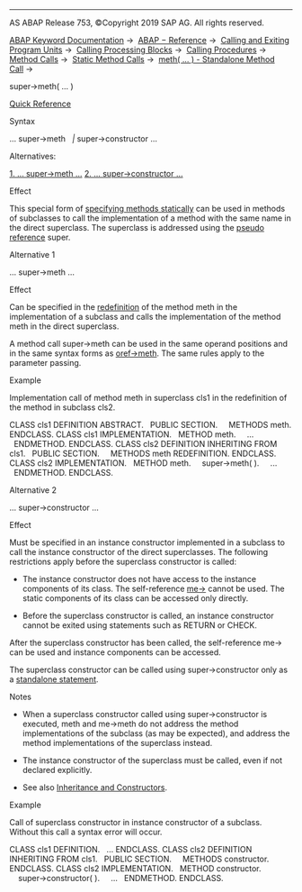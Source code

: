   

* * *

AS ABAP Release 753, ©Copyright 2019 SAP AG. All rights reserved.

[ABAP Keyword Documentation](https://help.sap.com/doc/abapdocu_753_index_htm/7.53/en-US/abenabap.htm) →  [ABAP − Reference](https://help.sap.com/doc/abapdocu_753_index_htm/7.53/en-US/abenabap_reference.htm) →  [Calling and Exiting Program Units](https://help.sap.com/doc/abapdocu_753_index_htm/7.53/en-US/abenabap_execution.htm) →  [Calling Processing Blocks](https://help.sap.com/doc/abapdocu_753_index_htm/7.53/en-US/abencall_processing_blocks.htm) →  [Calling Procedures](https://help.sap.com/doc/abapdocu_753_index_htm/7.53/en-US/abencall_procedures.htm) →  [Method Calls](https://help.sap.com/doc/abapdocu_753_index_htm/7.53/en-US/abenmethod_calls.htm) →  [Static Method Calls](https://help.sap.com/doc/abapdocu_753_index_htm/7.53/en-US/abenmethod_calls_static.htm) →  [meth( ... ) - Standalone Method Call](https://help.sap.com/doc/abapdocu_753_index_htm/7.53/en-US/abapcall_method_static_short.htm) → 

super->meth( ... )

[Quick Reference](https://help.sap.com/doc/abapdocu_753_index_htm/7.53/en-US/abapcall_method_shortref.htm)

Syntax

... super->meth
  *|* super->constructor ...

Alternatives:

[1\. ... super->meth ...](#!ABAP_ALTERNATIVE_1@1@)
[2\. ... super->constructor ...](#!ABAP_ALTERNATIVE_2@2@)

Effect

This special form of [specifying methods statically](https://help.sap.com/doc/abapdocu_753_index_htm/7.53/en-US/abapcall_method_meth_ident_stat.htm) can be used in methods of subclasses to call the implementation of a method with the same name in the direct superclass. The superclass is addressed using the [pseudo reference](https://help.sap.com/doc/abapdocu_753_index_htm/7.53/en-US/abenpseudo_reference_glosry.htm "Glossary Entry") super.

Alternative 1

... super->meth ...

Effect

Can be specified in the [redefinition](https://help.sap.com/doc/abapdocu_753_index_htm/7.53/en-US/abenredefinition_glosry.htm "Glossary Entry") of the method meth in the implementation of a subclass and calls the implementation of the method meth in the direct superclass.

A method call super->meth can be used in the same operand positions and in the same syntax forms as [oref->meth](https://help.sap.com/doc/abapdocu_753_index_htm/7.53/en-US/abapcall_method_meth_ident_stat.htm). The same rules apply to the parameter passing.

Example

Implementation call of method meth in superclass cls1 in the redefinition of the method in subclass cls2.

CLASS cls1 DEFINITION ABSTRACT.
  PUBLIC SECTION.
    METHODS meth.
ENDCLASS.
CLASS cls1 IMPLEMENTATION.
  METHOD meth.
    ...
  ENDMETHOD.
ENDCLASS.
CLASS cls2 DEFINITION INHERITING FROM cls1.
  PUBLIC SECTION.
    METHODS meth REDEFINITION.
ENDCLASS.
CLASS cls2 IMPLEMENTATION.
  METHOD meth.
    super->meth( ).
    ...
  ENDMETHOD.
ENDCLASS.

Alternative 2

... super->constructor ...

Effect

Must be specified in an instance constructor implemented in a subclass to call the instance constructor of the direct superclasses. The following restrictions apply before the superclass constructor is called:

-   The instance constructor does not have access to the instance components of its class. The self-reference [me->](https://help.sap.com/doc/abapdocu_753_index_htm/7.53/en-US/abenme.htm) cannot be used. The static components of its class can be accessed only directly.
    
-   Before the superclass constructor is called, an instance constructor cannot be exited using statements such as RETURN or CHECK.
    

After the superclass constructor has been called, the self-reference me-> can be used and instance components can be accessed.

The superclass constructor can be called using super->constructor only as a [standalone statement](https://help.sap.com/doc/abapdocu_753_index_htm/7.53/en-US/abapcall_method_static_short.htm).

Notes

-   When a superclass constructor called using super->constructor is executed, meth and me->meth do not address the method implementations of the subclass (as may be expected), and address the method implementations of the superclass instead.
    
-   The instance constructor of the superclass must be called, even if not declared explicitly.
    
-   See also [Inheritance and Constructors](https://help.sap.com/doc/abapdocu_753_index_htm/7.53/en-US/abeninheritance_constructors.htm).
    

Example

Call of superclass constructor in instance constructor of a subclass. Without this call a syntax error will occur.

CLASS cls1 DEFINITION.
  ...
ENDCLASS.
CLASS cls2 DEFINITION INHERITING FROM cls1.
  PUBLIC SECTION.
    METHODS constructor.
ENDCLASS.
CLASS cls2 IMPLEMENTATION.
  METHOD constructor.
    super->constructor( ).
    ...
  ENDMETHOD.
ENDCLASS.